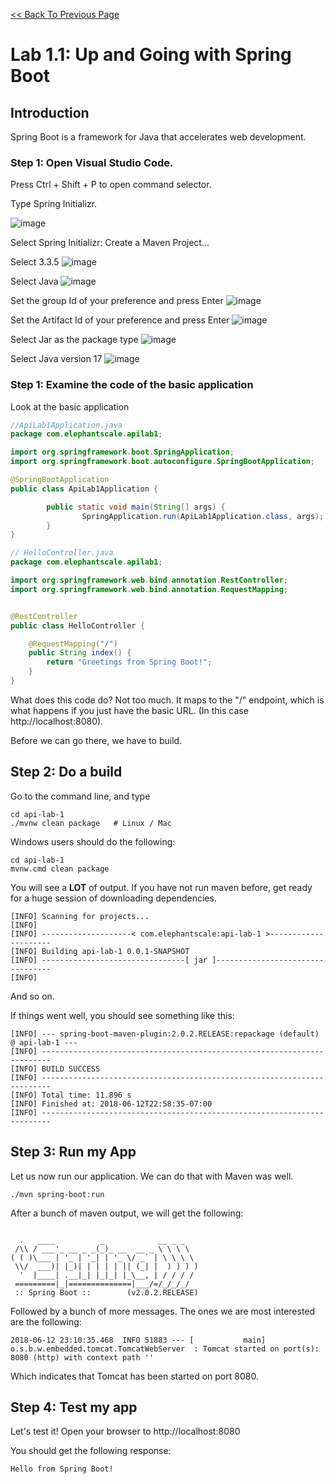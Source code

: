 [<< Back To Previous Page](../README.md)

Lab 1.1: Up and Going with Spring Boot
====================================

## Introduction

Spring Boot is a framework for Java that accelerates web development.

### Step 1: Open Visual Studio Code.

Press Ctrl + Shift + P to open command selector.

Type Spring Initializr.

![image](https://github.com/user-attachments/assets/9b0aa1bd-e59a-440f-93b9-b224a6c20847)

Select Spring Initializr: Create a Maven Project...

Select 3.3.5
![image](https://github.com/user-attachments/assets/1679c65d-6258-409c-a32e-63546b0fa8c0)

Select Java
![image](https://github.com/user-attachments/assets/7c68f841-f39b-4f4f-b87d-18d58a92049b)

Set the group Id of your preference and press Enter
![image](https://github.com/user-attachments/assets/a2a81e1f-c8aa-451e-a158-f546663e58f5)

Set the Artifact Id of your preference and press Enter
![image](https://github.com/user-attachments/assets/eb79df1c-6190-44b3-a795-0b41c01ab582)

Select Jar as the package type
![image](https://github.com/user-attachments/assets/8841d242-5955-4f8e-926e-0b7db7b0c408)

Select Java version 17
![image](https://github.com/user-attachments/assets/8cfbe873-b06a-4728-be6f-64f8553256d7)







### Step 1: Examine the code of the basic application 





Look at the basic application

```java
//ApiLab1Application.java 
package com.elephantscale.apilab1;

import org.springframework.boot.SpringApplication;
import org.springframework.boot.autoconfigure.SpringBootApplication;

@SpringBootApplication
public class ApiLab1Application {

        public static void main(String[] args) {
                SpringApplication.run(ApiLab1Application.class, args);
        }
}
```

```java
// HelloController.java 
package com.elephantscale.apilab1;

import org.springframework.web.bind.annotation.RestController;
import org.springframework.web.bind.annotation.RequestMapping;


@RestController
public class HelloController {

    @RequestMapping("/")
    public String index() {
        return "Greetings from Spring Boot!";
    }
}
```

What does this code do? Not too much.  It maps to the "/" endpoint,
which is what happens if you just have the basic URL. (In this case
http://localhost:8080).

Before we can go there, we have to build.


## Step 2: Do a build

Go to the command line, and type 

```console
cd api-lab-1
./mvnw clean package   # Linux / Mac
```

Windows users should do the following:

```console
cd api-lab-1
mvnw.cmd clean package 
```
You will see a **LOT** of output.  If you have not run maven before, get ready for a huge session of downloading dependencies.

```console
[INFO] Scanning for projects...
[INFO]
[INFO] --------------------< com.elephantscale:api-lab-1 >---------------------
[INFO] Building api-lab-1 0.0.1-SNAPSHOT
[INFO] --------------------------------[ jar ]---------------------------------
[INFO]
```

And so on.  

If things went well, you should see something like this:

```console
[INFO] --- spring-boot-maven-plugin:2.0.2.RELEASE:repackage (default) @ api-lab-1 ---
[INFO] ------------------------------------------------------------------------
[INFO] BUILD SUCCESS
[INFO] ------------------------------------------------------------------------
[INFO] Total time: 11.896 s
[INFO] Finished at: 2018-06-12T22:58:35-07:00
[INFO] ------------------------------------------------------------------------
```

## Step 3: Run my App

Let us now run our application. We can do that with Maven was well.

```console
./mvn spring-boot:run
```

After a bunch of maven output, we will get the following:

```console

  .   ____          _            __ _ _
 /\\ / ___'_ __ _ _(_)_ __  __ _ \ \ \ \
( ( )\___ | '_ | '_| | '_ \/ _` | \ \ \ \
 \\/  ___)| |_)| | | | | || (_| |  ) ) ) )
  '  |____| .__|_| |_|_| |_\__, | / / / /
 =========|_|==============|___/=/_/_/_/
 :: Spring Boot ::        (v2.0.2.RELEASE)

```

Followed by a bunch of more messages. The ones we are most interested are the following:

```console
2018-06-12 23:10:35.468  INFO 51883 --- [           main] o.s.b.w.embedded.tomcat.TomcatWebServer  : Tomcat started on port(s): 8080 (http) with context path ''
```

Which indicates that Tomcat has been started on port 8080.

## Step 4: Test my app

Let's test it!  Open your browser to http://localhost:8080

You should get the following response:

```console
Hello from Spring Boot!
```


